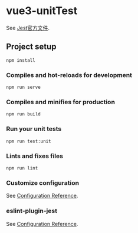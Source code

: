 # vue3-unitTest

See [Jest官方文件](https://jestjs.io/docs/using-matchers).

## Project setup
```
npm install
```

### Compiles and hot-reloads for development
```
npm run serve
```

### Compiles and minifies for production
```
npm run build
```

### Run your unit tests
```
npm run test:unit
```

### Lints and fixes files
```
npm run lint
```

### Customize configuration
See [Configuration Reference](https://cli.vuejs.org/config/).

### eslint-plugin-jest
See [Configuration Reference](https://www.npmjs.com/package/eslint-plugin-jest).
